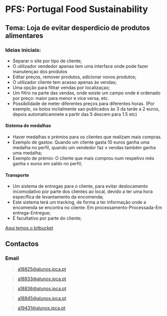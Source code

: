 # PFS: Portugal Food Sustainability

## Tema: Loja de evitar desperdicio de produtos alimentares
### Ideias iniciais:
* Separar o site por tipo de cliente;
* O utilizador vendedor apenas tem uma interface onde pode fazer manutençao dos produtos
* Editar preços, remover produtos, adicionar novos produtos;
* O utilizador cliente tem acesso apenas às vendas;
* Uma opção para filtrar vendas por localizaçao;
* Um filtro na parte das vendas, onde existe um campo onde é ordenado por preço: maior para menor e vice versa, etc.
* Possibilidade de meter diferentes preços para diferentes horas. (Por exemplo, os bolos inciialmente sao publicados às 3 da tarde a 2 euros, depois automaticamnete a partir das 5 descem para 1.5 etc)

#### Sistema de medalhas
* Haver medalhas e prémios para os clientes que realizam mais compras. 
* Exemplo de gastos: Quando um cliente gasta 10 euros ganha uma medalha no perfil, quando um vendedor faz x vendas também ganha uma medalha;
* Exemplo de prémio: O cliente que mais comprou num respetivo mês ganha x euros em saldo no perfil;

#### Transporte
* Um sistema de entregas para o cliente, para evitar deslocamento incomodativo por parte dos clientes ao local, devido a ter uma hora específica de levantamento da encomenda;
* Este sistema terá um tracking, de forma a ter informação onde a encomenda se encontra no cliente: Em processamento-Processada-Em entrega-Entregue;
* É facultativo por parte do cliente;

[Aqui temos o bitbucket](https://bitbucket.org/SimaoO/repo_18825_18833_18836/wiki/Home)

## Contactos
### Email
> a18825@alunos.ipca.pt

> a18833@alunos.ipca.pt

> a18836@alunos.ipca.pt

> a18845@alunos.ipca.pt

> a19431@alunos.ipca.pt

